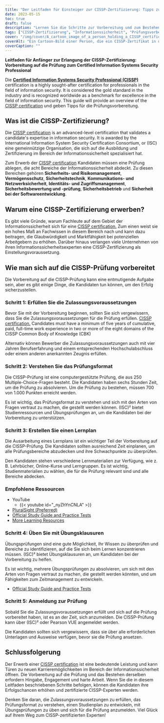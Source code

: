 ```yaml
---
title: "Der Leitfaden für Einsteiger zur CISSP-Zertifizierung: Tipps zur Prüfungsvorbereitung"
date: 2023-05-15
toc: true
draft: false
description: "Lernen Sie die Schritte zur Vorbereitung und zum Bestehen der CISSP-Prüfung, einer angesehenen Zertifizierung für Informationssicherheitsexperten."
tags: ["CISSP-Zertifizierung", "Informationssicherheit", "Prüfungsvorbereitung", "Studienplan", "Praxis-Prüfungen", "Cybersicherheit", "berufliche Entwicklung", "Zertifizierungsprüfung", "ISC2", "Karrieremöglichkeiten", "Sicherheitsarchitektur", "Netzwerksicherheit", "Zugangskontrolle", "Risikomanagement", "Verschlüsselung", "Sicherheitsoperationen", "physische Sicherheit", "Geschäftskontinuität", "Notfallwiederherstellung", "Compliance"]
cover: "/img/cover/A_cartoon_image_of_a_person_holding_a_CISSP_certificate.png"
coverAlt: "Ein Cartoon-Bild einer Person, die ein CISSP-Zertifikat in der Hand hält, mit einer Gedankenblase, die verschiedene Themen der Informationssicherheit wie Sicherheitsarchitektur, Zugangskontrolle, Verschlüsselung und Netzwerksicherheit zeigt."
coverCaption: ""
---
```


**Leitfaden für Anfänger zur Erlangung der CISSP-Zertifizierung: Vorbereitung auf die Prüfung zum Certified Information Systems Security Professional**

Die [**Certified Information Systems Security Professional (CISSP)**](https://www.isc2.org/Certifications/CISSP) certification is a highly sought-after certification for professionals in the field of information security. It is considered the gold standard in the industry and is recognized worldwide as a benchmark for excellence in the field of information security. This guide will provide an overview of the [CISSP certification](https://www.isc2.org/Certifications/CISSP) und geben Tipps für die Prüfungsvorbereitung.

## Was ist die CISSP-Zertifizierung?

Die [CISSP certification](https://www.isc2.org/Certifications/CISSP) is an advanced-level certification that validates a candidate's expertise in information security. It is awarded by the International Information System Security Certification Consortium, or (ISC) eine gemeinnützige Organisation, die sich auf die Ausbildung und Zertifizierung im Bereich der Informationssicherheit spezialisiert hat.

Zum Erwerb der [CISSP certification](https://www.isc2.org/Certifications/CISSP) Kandidaten müssen eine Prüfung ablegen, die acht Bereiche der Informationssicherheit abdeckt. Zu diesen Bereichen gehören **Sicherheits- und Risikomanagement**, **Vermögensschutz**, **Sicherheitstechnik**, **Kommunikations- und Netzwerksicherheit**, **Identitäts- und Zugriffsmanagement**, **Sicherheitsbewertung und -prüfung**, **Sicherheitsbetrieb** und **Sicherheit bei der Softwareentwicklung**.

## Warum eine CISSP-Zertifizierung erwerben?

Es gibt viele Gründe, warum Fachleute auf dem Gebiet der Informationssicherheit sich für eine [CISSP certification.](https://www.isc2.org/Certifications/CISSP) Zum einen weist sie ein hohes Maß an Fachwissen in diesem Bereich nach und kann dazu beitragen, die Glaubwürdigkeit und Marktfähigkeit bei potenziellen Arbeitgebern zu erhöhen. Darüber hinaus verlangen viele Unternehmen von ihren Informationssicherheitsexperten eine CISSP-Zertifizierung als Einstellungsvoraussetzung.

## Wie man sich auf die CISSP-Prüfung vorbereitet

Die Vorbereitung auf die CISSP-Prüfung kann eine entmutigende Aufgabe sein, aber es gibt einige Dinge, die Kandidaten tun können, um den Erfolg sicherzustellen.

### Schritt 1: Erfüllen Sie die Zulassungsvoraussetzungen

Bevor Sie mit der Vorbereitung beginnen, sollten Sie sich vergewissern, dass Sie die Zulassungsvoraussetzungen für die Prüfung erfüllen. [CISSP certification.](https://www.isc2.org/Certifications/CISSP) Candidates must have a minimum of five years of cumulative, paid, full-time work experience in two or more of the eight domains of the CISSP Common Body of Knowledge (CBK)

Alternativ können Bewerber die Zulassungsvoraussetzungen auch mit vier Jahren Berufserfahrung und einem entsprechenden Hochschulabschluss oder einem anderen anerkannten Zeugnis erfüllen.

### Schritt 2: Verstehen Sie das Prüfungsformat

Die CISSP-Prüfung ist eine computergestützte Prüfung, die aus 250 Multiple-Choice-Fragen besteht. Die Kandidaten haben sechs Stunden Zeit, um die Prüfung zu absolvieren. Um die Prüfung zu bestehen, müssen 700 von 1.000 Punkten erreicht werden.

Es ist wichtig, das Prüfungsformat zu verstehen und sich mit den Arten von Fragen vertraut zu machen, die gestellt werden können. (ISC)² bietet Studienressourcen und Übungsprüfungen an, um die Kandidaten bei der Vorbereitung zu unterstützen.

### Schritt 3: Erstellen Sie einen Lernplan

Die Ausarbeitung eines Lernplans ist ein wichtiger Teil der Vorbereitung auf die CISSP-Prüfung. Die Kandidaten sollten ausreichend Zeit einplanen, um alle Prüfungsbereiche abzudecken und ihre Schwachpunkte zu überprüfen.

Den Kandidaten stehen verschiedene Lernmaterialien zur Verfügung, wie z. B. Lehrbücher, Online-Kurse und Lerngruppen. Es ist wichtig, Studienmaterialien zu wählen, die für die Prüfung relevant sind und alle Bereiche abdecken.

### Empfohlene Ressourcen
- YouTube
  - {{< youtube id="_nyZhYnCNLA" >}}
- [PluralSight (Preferred)](https://www.pluralsight.com/)
- [Official Study Guide and Practice Tests](https://amzn.to/3LAu3Ly)
- [More Learning Resources](https://simeononsecurity.com/recommendations/learning_resources)

### Schritt 4: Üben Sie mit Übungsklausuren

Übungsprüfungen sind eine gute Möglichkeit, Ihr Wissen zu überprüfen und Bereiche zu identifizieren, auf die Sie sich beim Lernen konzentrieren müssen. (ISC)² bietet Übungsklausuren an, um Kandidaten bei der Vorbereitung zu helfen.

Es ist wichtig, mehrere Übungsprüfungen zu absolvieren, um sich mit den Arten von Fragen vertraut zu machen, die gestellt werden könnten, und um Fähigkeiten zum Zeitmanagement zu entwickeln.

- [Official Study Guide and Practice Tests](https://amzn.to/3LAu3Ly)

### Schritt 5: Anmeldung zur Prüfung

Sobald Sie die Zulassungsvoraussetzungen erfüllt und sich auf die Prüfung vorbereitet haben, ist es an der Zeit, sich anzumelden. Die CISSP-Prüfung kann über (ISC)² oder Pearson VUE angemeldet werden.

Die Kandidaten sollten sich vergewissern, dass sie über alle erforderlichen Unterlagen und Ausweise verfügen, bevor sie die Prüfung ansetzen.

## Schlussfolgerung

Der Erwerb einer [CISSP certification](https://www.isc2.org/Certifications/CISSP) ist eine bedeutende Leistung und kann Türen zu neuen Karrieremöglichkeiten im Bereich der Informationssicherheit öffnen. Die Vorbereitung auf die Prüfung und das Bestehen derselben erfordern Hingabe, Engagement und harte Arbeit. Wenn Sie die in diesem Leitfaden beschriebenen Schritte befolgen, können die Kandidaten ihre Erfolgschancen erhöhen und zertifizierte CISSP-Experten werden.

Denken Sie daran, die Zulassungsvoraussetzungen zu erfüllen, das Prüfungsformat zu verstehen, einen Studienplan zu entwickeln, mit Übungsprüfungen zu üben und sich für die Prüfung anzumelden. Viel Glück auf Ihrem Weg zum CISSP-zertifizierten Experten!
